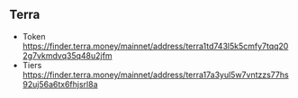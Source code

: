 ## Terra

- Token https://finder.terra.money/mainnet/address/terra1td743l5k5cmfy7tqq202g7vkmdvq35q48u2jfm
- Tiers https://finder.terra.money/mainnet/address/terra17a3yul5w7vntzzs77hs92uj56a6tx6fhjsrl8a